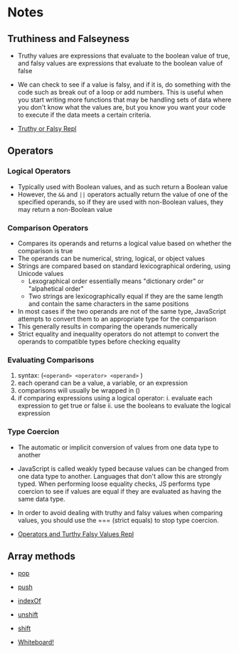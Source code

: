 # Notes

## Truthiness and Falseyness

- Truthy values are expressions that evaluate to the boolean value of true, and falsy values are expressions that evaluate to the boolean value of false
- We can check to see if a value is falsy, and if it is, do something with the code such as break out of a loop or add numbers. This is useful when you start writing more functions that may be handling sets of data where you don't know what the values are, but you know you want your code to execute if the data meets a certain criteria.

- [Truthy or Falsy Repl](https://replit.com/@StephniHill/truthy-or-falsy#index.js)

## Operators

### Logical Operators

- Typically used with Boolean values, and as such return a Boolean value
- However, the `&&` and `||` operators actually return the value of one of the specified operands, so if they are used with non-Boolean values, they may return a non-Boolean value

### Comparison Operators

- Compares its operands and returns a logical value based on whether the comparison is true
- The operands can be numerical, string, logical, or object values
- Strings are compared based on standard lexicographical ordering, using Unicode values
  - Lexographical order essentially means "dictionary order" or "alpahetical order"
  - Two strings are lexicographically equal if they are the same length and contain the same characters in the same positions
- In most cases if the two operands are not of the same type, JavaScript attempts to convert them to an appropriate type for the comparison
- This generally results in comparing the operands numerically
- Strict equality and inequality operators do not attempt to convert the operands to compatible types before checking equality

### Evaluating Comparisons

1. syntax: (`<operand> <operator> <operand>` )
2. each operand can be a value, a variable, or an expression
3. comparisons will usually be wrapped in ()
4. if comparing expressions using a logical operator:
  i. evaluate each expression to get true or false
  ii. use the booleans to evaluate the logical expression

### Type Coercion

- The automatic or implicit conversion of values from one data type to another
- JavaScript is called weakly typed because values can be changed from one data type to another. Languages that don't allow this are strongly typed. When performing loose equality checks, JS performs type coercion to see if values are equal if they are evaluated as having the same data type.
- In order to avoid dealing with truthy and falsy values when comparing values, you should use the === (strict equals) to stop type coercion.

- [Operators and Turthy Falsy Values Repl](https://replit.com/@StephniHill/operators#index.js)

## Array methods

- [pop](https://developer.mozilla.org/en-US/docs/Web/JavaScript/Reference/Global_Objects/Array/pop)
- [push](https://developer.mozilla.org/en-US/docs/Web/JavaScript/Reference/Global_Objects/Array/push)
- [indexOf](https://developer.mozilla.org/en-US/docs/Web/JavaScript/Reference/Global_Objects/Array/indexOf)
- [unshift](https://developer.mozilla.org/en-US/docs/Web/JavaScript/Reference/Global_Objects/Array/unshift)
- [shift](https://developer.mozilla.org/en-US/docs/Web/JavaScript/Reference/Global_Objects/Array/shift)

- [Whiteboard!](https://www.figma.com/file/NgkJrRcoq54zLCAII20evf/class-03?node-id=0%3A1&t=jEZNpdcQ5B3ZbQnu-1)
